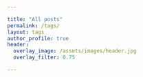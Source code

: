```yaml
---

title: "All posts"
permalink: /tags/
layout: tags
author_profile: true
header:
  overlay_image: /assets/images/header.jpg
  overlay_filter: 0.75

---
```

